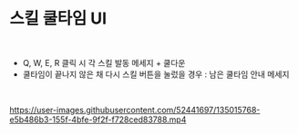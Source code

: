 <h1>스킬 쿨타임 UI</h1>
<br>

- Q, W, E, R 클릭 시 각 스킬 발동 메세지 + 쿨다운
- 쿨타임이 끝나지 않은 채 다시 스킬 버튼을 눌렀을 경우 : 남은 쿨타임 안내 메세지<br>
<br>

https://user-images.githubusercontent.com/52441697/135015768-e5b486b3-155f-4bfe-9f2f-f728ced83788.mp4

